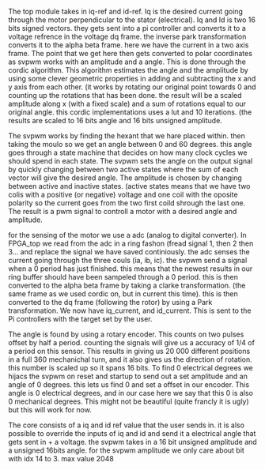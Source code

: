 The top module takes in iq-ref and id-ref. Iq is the desired current going through the motor perpendicular to the stator (electrical). Iq and Id is two 16 bits signed vectors. they gets sent into a pi controller and converts it to a voltage refrence in the voltage dq frame. the inverse park transformation converts it to the alpha beta frame. here we have the current in a two axis frame. The point that we get here then gets converted to polar coordinates as svpwm works with an amplitude and a angle. This is done through the cordic algorithm. This algorithm estimates the angle and the amplitude by using some clever geometric properties in adding and subtracting the x and y axis from each other. (it works by rotating our original point towards 0 and counting up the rotations that has been done. the result will be a scaled amplitude along x (with a fixed scale) and a sum of rotations equal to our original angle. this cordic implementations uses a lut and 10 iterations. (the results are scaled to 16 bits angle and 16 bits unsigned amplitude.

The svpwm works by finding the hexant that we hare placed within. then taking the moulo so we get an angle between 0 and 60 degrees. this angle goes through a state machine that decides on how many clock cycles we should spend in each state. The svpwm sets the angle on the output signal by quickly changing between two active states where the sum of each vector will give the desired angle. The amplitude is chosen by changing between active and inactive states. (active states means that we have two colis with a positive (or negative) voltage and one coil with the oposite polarity so the current goes from the two first coild shrough the last one. The result is a pwm signal to controll a motor with a desired angle and amplitude.

for the sensing of the motor we use a adc (analog to digital converter). In FPGA_top we read from the adc in a ring fashon (fread signal 1, then 2 then 3... and replace the signal we have saved continiously. the adc senses the current going through the three couls (ia, ib, ic). the svpwm send a signal when a 0 period has just finished. this means that the newest results in our ring buffer should have been sampeled through a 0 period. this is then converted to the alpha beta frame by taking a clarke transformation. (the same frame as we used cordic on, but in current this time). this is then converted to the dq frame (following the rotor) by using a Park transformation. We now have iq_current, and id_current. This is sent to the Pi controllers with the target set by the user.

The angle is found by using a rotary encoder. This counts on two pulses offset by half a period. counting the signals will give us a accuracy of 1/4 of a period on this sensor. This results in giving us 20 000 different positions in a full 360 mechanichal turn, and it also gives us the direction of rotation. this number is scaled up so it spans 16 bits. To find 0 electrical degrees we hijacs the svpwm on reset and startup to send out a set amplitude and an angle of 0 degrees. this lets us find 0 and set a offset in our encoder. This angle is 0 electrical degrees, and in our case here we say that this 0 is also 0 mechanical degrees. This might not be beautiful (quite francly it is ugly) but this will work for now. 

The core consists of a iq and id ref value that the user sends in. it is also possible to override the inputs of iq and id and send it a electrical angle that gets sent in + a voltage. 
the svpwm takes in a 16 bit unsigned amplitude and a unsigned 16bits angle. for the svpwm amplitude we only care about bit with idx 14 to 3. max value 2048
